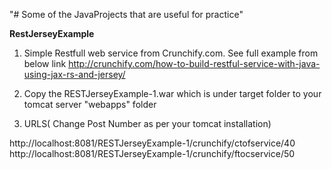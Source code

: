 "# Some of the JavaProjects that are useful for practice" 

<b>RestJerseyExample</b>

1) Simple Restfull web service from Crunchify.com. See full example from below link
http://crunchify.com/how-to-build-restful-service-with-java-using-jax-rs-and-jersey/

2) Copy the RESTJerseyExample-1.war which is under target folder to your tomcat server "webapps" folder 

3) URLS( Change Post Number as per your tomcat installation)

http://localhost:8081/RESTJerseyExample-1/crunchify/ctofservice/40
http://localhost:8081/RESTJerseyExample-1/crunchify/ftocservice/50
